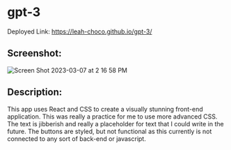 # gpt-3

Deployed Link: https://leah-choco.github.io/gpt-3/

## Screenshot:

![Screen Shot 2023-03-07 at 2 16 58 PM](https://user-images.githubusercontent.com/109236891/223542593-516bd152-e241-4a03-a9db-a53265b562ea.png)

## Description:

This app uses React and CSS to create a visually stunning front-end application. This was really a practice for me to use more advanced CSS. The text is jibberish and really a placeholder for text that I could write in the future. The buttons are styled, but not functional as this currently is not connected to any sort of back-end or javascript.
